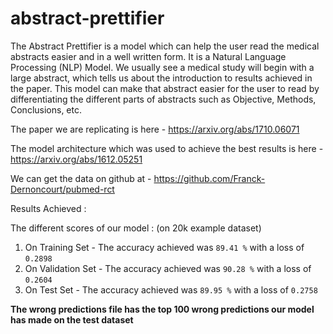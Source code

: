 # abstract-prettifier

The Abstract Prettifier is a model which can help the user read the medical abstracts easier and in a well written form. It is a Natural Language Processing (NLP) Model.
We usually see a medical study will begin with a large abstract, which tells us about the introduction to results achieved in the paper. This model can make that abstract easier for the user to read by differentiating the different parts of abstracts such as Objective, Methods, Conclusions, etc. 

The paper we are replicating is here - https://arxiv.org/abs/1710.06071

The model architecture which was used to achieve the best results is here - https://arxiv.org/abs/1612.05251

We can get the data on github at - https://github.com/Franck-Dernoncourt/pubmed-rct

Results Achieved :

The different scores of our model : (on 20k example dataset)

1. On Training Set - The accuracy achieved was `89.41 %` with a loss of `0.2898`
2. On Validation Set - The accuracy achieved was `90.28 %` with a loss of `0.2604`
3. On Test Set - The accuracy achieved was `89.95 %` with a loss of `0.2758`

**The wrong predictions file has the top 100 wrong predictions our model has made on the test dataset**
